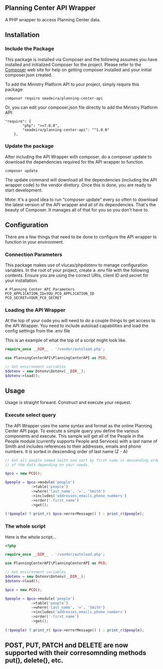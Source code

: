 ## Planning Center API Wrapper

A PHP wrapper to access Planning Center data.</p>
## Installation
### Include the Package
This package is installed via Composer and the following assumes you have installed and initialized Composer for 
the project.  Please refer to the <a href="http://getcomposer.org" target="blank">Composer</a> web site for help on getting composer
installed and your initial composer.json created. 

To add the Ministry Platform API to your project, simply require this package:

```shell
composer require smadeira/planning-center-api
```

Or, you can edit your composer.json file directly to add the Ministry Platform API:
```
"require": {
        "php": ">=7.0.0",
        "smadeira/planning-center-api": "^1.0.0"
    },
```

### Update the package
After including the API Wrapper with composer, do a composer update to download the dependencies required for the 
API wrapper to function.

```
composer update
```
The update command will download all the dependencies (including the API wrapper code) to the vendor diretory.  Once this is done, you are ready to 
start development.

Mote: It's a good idea to run "composer update" every so often to download the latest version of the API wrapper and all of its dependencies.  That's the 
beauty of Composer. It manages all of that for you so you don't have to.

## Configuration
There are a few things that need to be done to configure the API wrapper to function in your environment.

### Connection Parameters
This package makes use of vlucas/phpdotenv to manage configuration variables.  In the root of your project, create a .env file with the following contents.  Ensure you
are using the correct URIs, client ID and secret for your installation.

```
# Planning Center API Parameters
PCO_APPLICATION_ID=YOU_PCO_APPLICATION_ID
PCO_SECRET=YOUR_PCO_SECRET
```

### Loading the API Wrapper
At the top of your code you will need to do a couple things to get access to the API Wrapper. You need to include autoload capabilities and load the 
config settings from the .env file

This is an example of what the top of a script might look like.

```php
require_once __DIR__ . '/vendor/autoload.php';

use PlanningCenterAPI\PlanningCenterAPI as PCO;

// Get environment variables
$dotenv = new Dotenv\Dotenv(__DIR__);
$dotenv->load();

```  

## Usage
Usage is straight forward.  Construct and execute your request.

### Execute select query
The API Wrapper uses the same syntax and format as the online Planning Center API page. To execute a simple query you define the various components and execute.
This sample will get all of the People in the People module (currently supports People and Services) with a last name of Smith and includes references to their
addresses, emails and phone numbers.  It is sorted in descending order of last name (Z - A)  

```php
// Get all people named Smith and sort by first name in descending order.  Then, print the results in array format (you would do additional processing 
// of the data depending on your needs.

$pco = new PCO();

$people = $pco->module('people')
            ->table('people')
            ->where('last_name', '=', 'Smith')
            ->includes('addresses,emails,phone_numbers')
            ->order('-first_name')
            ->get();
        
(!$people) ? print_r( $pco->errorMessage() ) : print_r($people);         
```

### The whole script
Here is the whole script...
```php
<?php

require_once __DIR__ . '/vendor/autoload.php';

use PlanningCenterAPI\PlanningCenterAPI as PCO;

// Get environment variables
$dotenv = new Dotenv\Dotenv(__DIR__);
$dotenv->load();

$pco = new PCO();

$people = $pco->module('people')
            ->table('people')
            ->where('last_name', '=', 'Smith')
            ->includes('addresses,emails,phone_numbers')
            ->order('-first_name')
            ->get();
        
(!$people) ? print_r( $pco->errorMessage() ) : print_r($people); 
```

## POST, PUT, PATCH and DELETE are now supported with their corresomnding methods put(), delete(), etc.